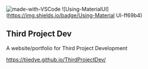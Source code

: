 ![made-with-VSCode](https://img.shields.io/badge/Made%20With-VS%20Code-blue)  ![Using-MaterialUI](https://img.shields.io/badge/Using-Material UI-ff69b4)

## Third Project Dev

A website/portfolio for Third Project Development

https://tiiedye.github.io/ThirdProjectDev/

